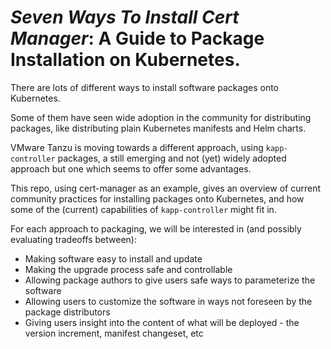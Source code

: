 # *Seven Ways To Install Cert Manager*: A Guide to Package Installation on Kubernetes.

There are lots of different ways to install software packages onto Kubernetes. 

Some of them have seen wide adoption in the community for distributing packages, like distributing plain Kubernetes manifests and Helm charts.

VMware Tanzu is moving towards a different approach, using `kapp-controller` packages, a still emerging and not (yet) widely adopted approach but one which seems to offer some advantages. 

This repo, using cert-manager as an example, gives an overview of current community practices for installing packages onto Kubernetes, and how some of the (current) capabilities of `kapp-controller` might fit in.

For each approach to packaging, we will be interested in (and possibly evaluating tradeoffs between):
- Making software easy to install and update
- Making the upgrade process safe and controllable
- Allowing package authors to give users safe ways to parameterize the software
- Allowing users to customize the software in ways not foreseen by the package distributors
- Giving users insight into the content of what will be deployed - the version increment, manifest changeset, etc

